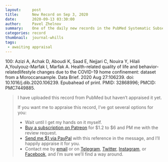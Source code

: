```yaml
---
layout:     post
title:      New Record on Sep 3, 2020
date:       2020-09-13 03:30:00
author:     Pavel Zhelnov
summary:    One of the daily new records in the PubMed Systematic Subset indexed by Sep 3, 2020.
categories: record
thumbnail:  journal-whills
tags:
 - awaiting appraisal
---
```


100: Azizi A, Achak D, Aboudi K, Saad E, Nejjari C, Nouira Y, Hilali A,Youlyouz-Marfak I, Marfak A. Health-related quality of life and behavior-relatedlifestyle changes due to the COVID-19 home confinement: dataset from a Moroccansample. Data Brief. 2020 Aug 27:106239. doi: 10.1016/j.dib.2020.106239. Epubahead of print. PMID: 32868996; PMCID: PMC7449885.


> I have uploaded this record from PubMed but haven’t appraised it yet.
>
> If you want me to appraise this record, I’ve got several options for you:
> * Wait until I get my hands on it myself.
> * [Buy a subscription on Patreon](https://patreon.com/zheln) for $1.2 to $6 and PM me with the review request.
> * [Send me $1 via PayPal](https://paypal.me/pjelnov) with this reference in the message, and I’ll happily appraise it for you.
> * Contact me by [email](mailto:pavel@zheln.com) or on [Telegram](https://t.me/drzhelnov), [Twitter](https://twitter.com/drzhelnov), [Instagram](https://instagram.com/igzheln), or [Facebook](https://facebook.com/drzhelnov), and I’m sure we’ll find a way around.
